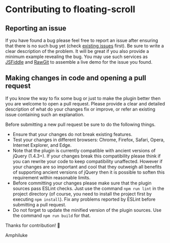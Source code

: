 # Contributing to floating-scroll

## Reporting an issue

If you have found a bug please feel free to report an issue after ensuring that there is no such bug yet (check [existing issues](https://github.com/Amphiluke/floating-scroll/issues) first). Be sure to write a clear description of the problem. It will be great if you also provide a minimum example revealing the bug. You may use such services as [JSFiddle](https://jsfiddle.net/) and [RawGit](https://rawgit.com/) to assemble a live demo for the issue you found.

## Making changes in code and opening a pull request

If you know the way to fix some bug or just to make the plugin better then you are welcome to open a pull request. Please provide a clear and detailed description of what do your changes fix or improve, or refer an existing issue containing such an explanation.

Before submitting a new pull request be sure to do the following things.

* Ensure that your changes do not break existing features.
* Test your changes in different browsers: Chrome, Firefox, Safari, Opera, Internet Explorer, and Edge.
* Note that the plugin is currently compatible with ancient versions of jQuery (1.4.3+). If your changes break this compatibility please think if you can rewrite your code to keep compatibility unaffected. However if your changes are so important and cool that they outweigh all benefits of supporting ancient versions of jQuery then it is possible to soften this requirement within reasonable limits.
* Before committing your changes please make sure that the plugin sources pass ESLint checks. Just use the command `npm run lint` in the project directory (of course, you need to install the project first by executing `npm install`). Fix any problems reported by ESLint before submitting a pull request.
* Do not forget to update the minified version of the plugin sources. Use the command `npm run build` for that.

Thanks for contribution! :tea:

Amphiluke
